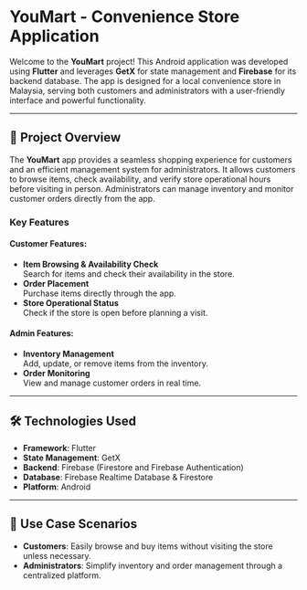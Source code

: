 # YouMart - Convenience Store Application

Welcome to the **YouMart** project! This Android application was developed using **Flutter** and leverages **GetX** for state management and **Firebase** for its backend database. The app is designed for a local convenience store in Malaysia, serving both customers and administrators with a user-friendly interface and powerful functionality.

---

## 📜 Project Overview

The **YouMart** app provides a seamless shopping experience for customers and an efficient management system for administrators. It allows customers to browse items, check availability, and verify store operational hours before visiting in person. Administrators can manage inventory and monitor customer orders directly from the app.

### Key Features

#### Customer Features:
- **Item Browsing & Availability Check**  
  Search for items and check their availability in the store.
- **Order Placement**  
  Purchase items directly through the app.
- **Store Operational Status**  
  Check if the store is open before planning a visit.

#### Admin Features:
- **Inventory Management**  
  Add, update, or remove items from the inventory.
- **Order Monitoring**  
  View and manage customer orders in real time.

---

## 🛠️ Technologies Used

- **Framework**: Flutter  
- **State Management**: GetX  
- **Backend**: Firebase (Firestore and Firebase Authentication)  
- **Database**: Firebase Realtime Database & Firestore  
- **Platform**: Android  

---

## 🎯 Use Case Scenarios

- **Customers**: Easily browse and buy items without visiting the store unless necessary.  
- **Administrators**: Simplify inventory and order management through a centralized platform.
